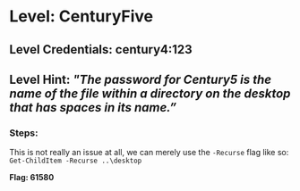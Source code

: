 # Level: CenturyFive
## Level Credentials: century4:123
## Level Hint: *"The password for Century5 is the name of the file within a directory on the desktop that has spaces in its name.”*

### Steps:
This is not really an issue at all, we can merely use the `-Recurse` flag like so: `Get-ChildItem -Recurse ..\desktop`

**Flag: 61580**
